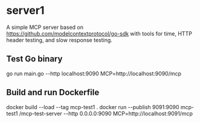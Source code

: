 # server1

A simple MCP server based on https://github.com/modelcontextprotocol/go-sdk
with tools for time, HTTP header testing, and slow response testing.

## Test Go binary

go run main.go --http localhost:9090
MCP=http://localhost:9090/mcp

## Build and run Dockerfile

docker build --load --tag mcp-test1 . 
docker run --publish 9091:9090 mcp-test1 /mcp-test-server --http 0.0.0.0:9090
MCP=http://localhost:9091/mcp
